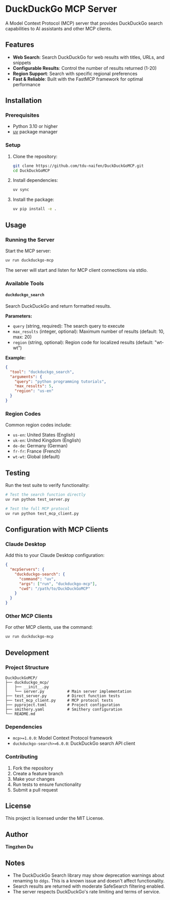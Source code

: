 # DuckDuckGo MCP Server

A Model Context Protocol (MCP) server that provides DuckDuckGo search capabilities to AI assistants and other MCP clients.

## Features

- **Web Search**: Search DuckDuckGo for web results with titles, URLs, and snippets
- **Configurable Results**: Control the number of results returned (1-20)
- **Region Support**: Search with specific regional preferences
- **Fast & Reliable**: Built with the FastMCP framework for optimal performance

## Installation

### Prerequisites

- Python 3.10 or higher
- [uv](https://docs.astral.sh/uv/) package manager

### Setup

1. Clone the repository:
   ```bash
   git clone https://github.com/tdu-naifen/DuckDuckGoMCP.git
   cd DuckDuckGoMCP
   ```

2. Install dependencies:
   ```bash
   uv sync
   ```

3. Install the package:
   ```bash
   uv pip install -e .
   ```

## Usage

### Running the Server

Start the MCP server:
```bash
uv run duckduckgo-mcp
```

The server will start and listen for MCP client connections via stdio.

### Available Tools

#### `duckduckgo_search`

Search DuckDuckGo and return formatted results.

**Parameters:**
- `query` (string, required): The search query to execute
- `max_results` (integer, optional): Maximum number of results (default: 10, max: 20)
- `region` (string, optional): Region code for localized results (default: "wt-wt")

**Example:**
```json
{
  "tool": "duckduckgo_search",
  "arguments": {
    "query": "python programming tutorials",
    "max_results": 5,
    "region": "us-en"
  }
}
```

### Region Codes

Common region codes include:
- `us-en`: United States (English)
- `uk-en`: United Kingdom (English)
- `de-de`: Germany (German)
- `fr-fr`: France (French)
- `wt-wt`: Global (default)

## Testing

Run the test suite to verify functionality:

```bash
# Test the search function directly
uv run python test_server.py

# Test the full MCP protocol
uv run python test_mcp_client.py
```

## Configuration with MCP Clients

### Claude Desktop

Add this to your Claude Desktop configuration:

```json
{
  "mcpServers": {
    "duckduckgo-search": {
      "command": "uv",
      "args": ["run", "duckduckgo-mcp"],
      "cwd": "/path/to/DuckDuckGoMCP"
    }
  }
}
```

### Other MCP Clients

For other MCP clients, use the command:
```bash
uv run duckduckgo-mcp
```

## Development

### Project Structure

```
DuckDuckGoMCP/
├── duckduckgo_mcp/
│   ├── __init__.py
│   └── server.py          # Main server implementation
├── test_server.py         # Direct function tests
├── test_mcp_client.py     # MCP protocol tests
├── pyproject.toml         # Project configuration
├── smithery.yaml          # Smithery configuration
└── README.md
```

### Dependencies

- `mcp>=1.0.0`: Model Context Protocol framework
- `duckduckgo-search>=6.0.0`: DuckDuckGo search API client

### Contributing

1. Fork the repository
2. Create a feature branch
3. Make your changes
4. Run tests to ensure functionality
5. Submit a pull request

## License

This project is licensed under the MIT License.

## Author

**Tingzhen Du**

## Notes

- The DuckDuckGo Search library may show deprecation warnings about renaming to `ddgs`. This is a known issue and doesn't affect functionality.
- Search results are returned with moderate SafeSearch filtering enabled.
- The server respects DuckDuckGo's rate limiting and terms of service.
